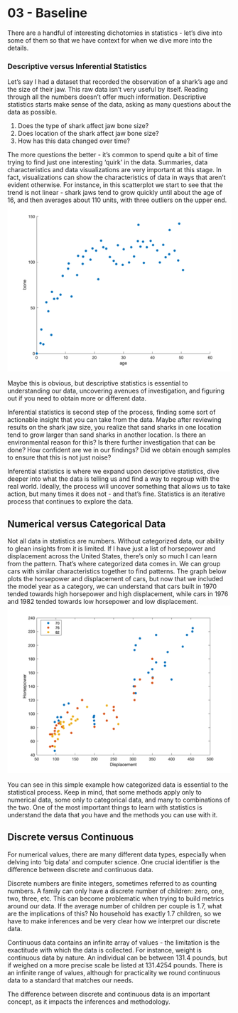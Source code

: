 # 03 - Baseline
There are a handful of interesting dichotomies in statistics - let’s dive into some of them so that we have context for when we dive more into the details. 

### Descriptive versus Inferential Statistics

Let’s say I had a dataset that recorded the observation of a shark’s age and the size of their jaw. This raw data isn’t very useful by itself. Reading through all the numbers doesn’t offer much information. Descriptive statistics starts make sense of the data, asking as many questions about the data as possible.  

1. Does the type of shark affect jaw bone size?
2. Does location of the shark affect jaw bone size?
3. How has this data changed over time? 

The more questions the better - it’s common to spend quite a bit of time trying to find just one interesting ‘quirk’ in the data. Summaries, data characteristics and data visualizations are very important at this stage. In fact, visualizations can show the characteristics of data in ways that aren’t evident otherwise. For instance, in this scatterplot we start to see that the trend is not linear - shark jaws tend to grow quickly until about the age of 16, and then averages about 110 units, with three outliers on the upper end. 
![](jaw_age.png)

Maybe this is obvious, but descriptive statistics is essential to understanding our data, uncovering avenues of investigation, and figuring out if you need to obtain more or different data. 

Inferential statistics is second step of the process, finding some sort of actionable insight that you can take from the data. Maybe after reviewing results on the shark jaw size, you realize that sand sharks in one location tend to grow larger than sand sharks in another location. Is there an environmental reason for this? Is there further investigation that can be done? How confident are we in our findings? Did we obtain enough samples to ensure that this is not just noise?

Inferential statistics is where we expand upon descriptive statistics, dive deeper into what the data is telling us and find a way to regroup with the real world. Ideally, the process will uncover something that allows us to take action, but many times it does not - and that’s fine. Statistics is an iterative process that continues to explore the data. 

## Numerical versus Categorical Data

Not all data in statistics are numbers. Without categorized data, our ability to glean insights from it is limited. If I have just a list of horsepower and displacement across the United States, there’s only so much I can learn from the pattern. That’s where categorized data comes in. We can group cars with similar characteristics together to find patterns. The graph below plots the horsepower and displacement of cars, but now that we included the model year as a category, we can understand that cars built in 1970 tended towards high horsepower and high displacement, while cars in 1976 and 1982 tended towards low horsepower and low displacement. 
![](cars.png)

You can see in this simple example how categorized data is essential to the statistical process. Keep in mind, that some methods apply only to numerical data, some only to categorical data, and many to combinations of the two. One of the most important things to learn with statistics is understand the data that you have and the methods you can use with it. 

## Discrete versus Continuous

For numerical values, there are many different data types, especially when delving into ‘big data’ and computer science. One crucial identifier is the difference between discrete and continuous data. 

Discrete numbers are finite integers, sometimes referred to as counting numbers. A family can only have a discrete number of children: zero, one, two, three, etc. This can become problematic when trying to build metrics around our data. If the average number of children per couple is 1.7, what are the implications of this? No household has exactly 1.7 children, so we have to make inferences and be very clear how we interpret our discrete data. 

Continuous data contains an infinite array of values - the limitation is the exactitude with which the data is collected. For instance, weight is continuous data by nature. An individual can be between 131.4 pounds, but if weighed on a more precise scale be listed at 131.4254 pounds. There is an infinite range of values, although for practicality we round continuous data to a standard that matches our needs.

The difference between discrete and continuous data is an important concept, as it impacts the inferences and methodology. 
